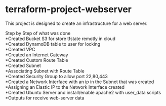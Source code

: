 # terraform-project-webserver
 This project is designed to create an infrastructure for a web server.

Step by Step of what was done  
*Created Bucket S3 for store tfstate remotly in cloud  
*Created DynamoDB table to user for locking  
*Created VPC  
*Created an Internet Gateway  
*Created Custom Route Table  
*Created Subnet  
*Associating Subnet with Route Table  
*Created Security Group to allow port 22,80,443  
*Created a Network Interface with an ip in the Subnet that was created  
*Assigning an Elastic IP to the Network Interface created  
*Created Ubuntu Server and install/enable apache2 with user_data scripts  
*Outputs for receive web-server data  
